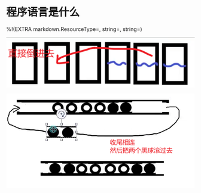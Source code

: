 # 程序语言是什么

%!(EXTRA markdown.ResourceType=, string=, string=)

![97ecb67302ed9b9dfb061ea83df01258.png](image/97ecb67302ed9b9dfb061ea83df01258.png)

![960dd3793b1488067eff86050ba79352.png](image/960dd3793b1488067eff86050ba79352.png)
